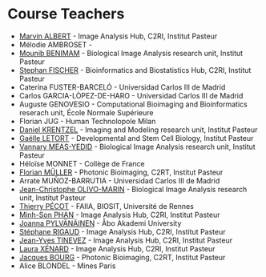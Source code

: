 # Course Teachers

- [Marvin ALBERT](https://research.pasteur.fr/en/member/marvin-albert/) - Image Analysis Hub, C2RI, Institut Pasteur
- Mélodie AMBROSET -
- [Mounib BENIMAM](https://research.pasteur.fr/en/member/mounib-mohamed-benimam/) - Biological Image Analysis research unit, Institut Pasteur
- [Stephan FISCHER](https://research.pasteur.fr/en/member/stephan-fischer/) - Bioinformatics and Biostatistics Hub, C2RI, Institut Pasteur
- Caterina FUSTER-BARCELÓ - Universidad Carlos III de Madrid
- Carlos GARCIA-LÒPEZ-DE-HARO - Universidad Carlos III de Madrid
- Auguste GENOVESIO - Computational Bioimaging and Bioinformatics reserach unit, École Normale Supérieure
- Florian JUG - Human Technolopole Milan
- [Daniel KRENTZEL](https://research.pasteur.fr/en/member/daniel-krentzel/) - Imaging and Modeling research unit, Institut Pasteur
- [Gaëlle LETORT](https://research.pasteur.fr/en/member/gaelle-letort/) - Developmental and Stem Cell Biology, Institut Pasteur
- [Vannary MEAS-YEDID](https://research.pasteur.fr/en/member/vannary-meas-yedid/) - Biological Image Analysis research unit, Institut Pasteur
- Héloïse MONNET - Collège de France
- [Florian MÜLLER](https://research.pasteur.fr/en/member/florian-muller/) - Photonic Bioimaging, C2RT, Institut Pasteur
- Arrate MUÑOZ-BARRUTIA - Universidad Carlos III de Madrid
- [Jean-Christophe OLIVO-MARIN](https://research.pasteur.fr/en/member/jean-christophe-olivo-marin/) - Biological Image Analysis research unit, Institut Pasteur
- [Thierry PÉCOT](https://biosit.univ-rennes.fr/ressources/faiia-centre-dintelligence-artificielle-et-danalyse-dimages-plateforme-de-biosit) - FAIIA, BIOSIT, Université de Rennes
- [Minh-Son PHAN](https://research.pasteur.fr/en/member/minh-son-phan/) - Image Analysis Hub, C2RI, Institut Pasteur
- [Joanna PYLVÄNÄINEN](https://cellmig.org/lab-members/) - Åbo Akademi University
- [Stéphane RIGAUD](https://research.pasteur.fr/en/member/stephane-rigaud/) - Image Analysis Hub, C2RI, Institut Pasteur
- [Jean-Yves TINEVEZ](https://research.pasteur.fr/en/member/jean-yves-tinevez/) - Image Analysis Hub, C2RI, Institut Pasteur
- [Laura XÉNARD](https://research.pasteur.fr/en/member/laura-xenard/) - Image Analysis Hub, C2RI, Institut Pasteur
- [Jacques BOURG](https://research.pasteur.fr/en/member/jacques-bourg/) - Photonic Bioimaging, C2RT, Institut Pasteur
- Alice BLONDEL - Mines Paris
